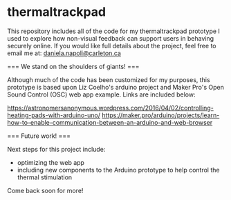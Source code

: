 # thermaltrackpad

This repository includes all of the code for my thermaltrackpad prototype I used to explore how non-visual feedback can support users in behaving securely online. If you would like full details about the project, feel free to email me at: daniela.napoli@carleton.ca

=== We stand on the shoulders of giants! ===

Although much of the code has been customized for my purposes, this prototype is based upon Liz Coelho's arduino project and Maker Pro's Open Sound Control (OSC) web app example. Links are included below:

https://astronomersanonymous.wordpress.com/2016/04/02/controlling-heating-pads-with-arduino-uno/
https://maker.pro/arduino/projects/learn-how-to-enable-communication-between-an-arduino-and-web-browser

=== Future work! ===

Next steps for this project include:
- optimizing the web app
- including new components to the Arduino prototype to help control the thermal stimulation

Come back soon for more!
